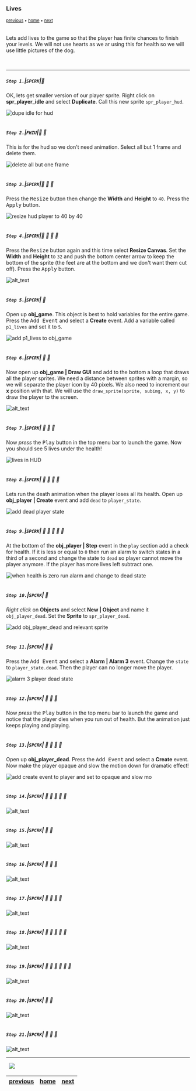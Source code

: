 <img src="https://via.placeholder.com/1000x4/45D7CA/45D7CA" alt="drawing" height="4px"/>

### Lives

<sub>[previous](../health-bar/README.md#user-content-health-bar) • [home](../README.md#user-content-gms2-top-down-shooter) • [next](../)</sub>

<img src="https://via.placeholder.com/1000x4/45D7CA/45D7CA" alt="drawing" height="4px"/>

Lets add lives to the game so that the player has finite chances to finish your levels.  We will not use hearts as we ar using this for health so we will use little pictures of the dog.

<br>

---


##### `Step 1.`\|`SPCRK`|:small_blue_diamond:

OK, lets get smaller version of our player sprite. Right click on **spr_player_idle** and select **Duplicate**.  Call this new sprite `spr_player_hud`.

![dupe idle for hud](images/dupePlayerIdle.png)

<img src="https://via.placeholder.com/500x2/45D7CA/45D7CA" alt="drawing" height="2px" alt = ""/>

##### `Step 2.`\|`FHIU`|:small_blue_diamond: :small_blue_diamond: 

This is for the hud so we don't need animation. Select all but 1 frame and delete them.

![delete all but one frame](images/noAnim.png)

<img src="https://via.placeholder.com/500x2/45D7CA/45D7CA" alt="drawing" height="2px" alt = ""/>

##### `Step 3.`\|`SPCRK`|:small_blue_diamond: :small_blue_diamond: :small_blue_diamond:

Press the <kbd>Resize</kbd> button then change the **Width** and **Height** to `40`.  Press the <kbd>Apply</kbd> button.

![resize hud player to 40 by 40](images/pressResize.png)

<img src="https://via.placeholder.com/500x2/45D7CA/45D7CA" alt="drawing" height="2px" alt = ""/>

##### `Step 4.`\|`SPCRK`|:small_blue_diamond: :small_blue_diamond: :small_blue_diamond: :small_blue_diamond:

Press the <kbd>Resize</kbd> button again and this time select **Resize Canvas**. Set the **Width** and **Height** to `32` and push the bottom center arrow to keep the bottom of the sprite (the feet are at the bottom and we don't want them cut off). Press the <kbd>Apply</kbd> button.

![alt_text](images/reScale.png)

<img src="https://via.placeholder.com/500x2/45D7CA/45D7CA" alt="drawing" height="2px" alt = ""/>

##### `Step 5.`\|`SPCRK`| :small_orange_diamond:

Open up **obj_game**.  This object is best to hold variables for the entire game. Press the <kbd>Add Event</kbd> and select a **Create** event. Add a variable called `p1_lives` and set it to `5`.

![add p1_lives to obj_game](images/objGameCreate.png)

<img src="https://via.placeholder.com/500x2/45D7CA/45D7CA" alt="drawing" height="2px" alt = ""/>

##### `Step 6.`\|`SPCRK`| :small_orange_diamond: :small_blue_diamond:

Now open up **obj_game | Draw GUI** and add to the bottom a loop that draws all the player sprites. We need a distance between sprites with a margin, so we will separate the player icon by 40 pixels.  We also need to increment our **x** position with that.  We will use the `draw_sprite(sprite, subimg, x, y)` to draw the player to the screen.

![alt_text](images/postionHud.png)

<img src="https://via.placeholder.com/500x2/45D7CA/45D7CA" alt="drawing" height="2px" alt = ""/>

##### `Step 7.`\|`SPCRK`| :small_orange_diamond: :small_blue_diamond: :small_blue_diamond:

Now *press* the <kbd>Play</kbd> button in the top menu bar to launch the game. Now you should see 5 lives under the health!

![lives in HUD](images/livesHud.png)

<img src="https://via.placeholder.com/500x2/45D7CA/45D7CA" alt="drawing" height="2px" alt = ""/>

##### `Step 8.`\|`SPCRK`| :small_orange_diamond: :small_blue_diamond: :small_blue_diamond: :small_blue_diamond:

Lets run the death animation when the player loses all its health.  Open up **obj_player | Create** event and add `dead` to `player_state`.

![add dead player state](images/deadState.png)

<img src="https://via.placeholder.com/500x2/45D7CA/45D7CA" alt="drawing" height="2px" alt = ""/>

##### `Step 9.`\|`SPCRK`| :small_orange_diamond: :small_blue_diamond: :small_blue_diamond: :small_blue_diamond: :small_blue_diamond:

At the bottom of the **obj_player | Step** event in the `play` section add a check for health.  If it is less or equal to `0` then run an alarm to switch states in a third of a second and change the state to `dead` so player cannot move the player anymore. If the player has more lives left subtract one.

![when health is zero run alarm and change to dead state](images/healthSubtraction.png)

<img src="https://via.placeholder.com/500x2/45D7CA/45D7CA" alt="drawing" height="2px" alt = ""/>

##### `Step 10.`\|`SPCRK`| :large_blue_diamond:

*Right click* on **Objects** and select **New | Object** and name it `obj_player_dead`. Set the **Sprite** to `spr_player_dead`.

![add obj_player_dead and relevant sprite](images/objDead.png)

<img src="https://via.placeholder.com/500x2/45D7CA/45D7CA" alt="drawing" height="2px" alt = ""/>

##### `Step 11.`\|`SPCRK`| :large_blue_diamond: :small_blue_diamond: 

Press the <kbd>Add Event</kbd> and select a **Alarm | Alarm 3** event.  Change the `state` to `player_state.dead`.  Then the player can no longer move the player.

![alarm 3 player dead state](images/alarm3Dead.png)

<img src="https://via.placeholder.com/500x2/45D7CA/45D7CA" alt="drawing" height="2px" alt = ""/>


##### `Step 12.`\|`SPCRK`| :large_blue_diamond: :small_blue_diamond: :small_blue_diamond: 

Now *press* the <kbd>Play</kbd> button in the top menu bar to launch the game and notice that the player dies when you run out of health.  But the animation just keeps playing and playing.

<img src="https://via.placeholder.com/500x2/45D7CA/45D7CA" alt="drawing" height="2px" alt = ""/>

##### `Step 13.`\|`SPCRK`| :large_blue_diamond: :small_blue_diamond: :small_blue_diamond:  :small_blue_diamond: 

Open up **obj_player_dead**.  Press the <kbd>Add Event</kbd> and select a **Create** event. Now make the player opaque and slow the motion down for dramatic effect!

![add create event to player and set to opaque and slow mo](images/slowMoDrama.png)

<img src="https://via.placeholder.com/500x2/45D7CA/45D7CA" alt="drawing" height="2px" alt = ""/>

##### `Step 14.`\|`SPCRK`| :large_blue_diamond: :small_blue_diamond: :small_blue_diamond: :small_blue_diamond:  :small_blue_diamond: 

![alt_text](images/.png)

<img src="https://via.placeholder.com/500x2/45D7CA/45D7CA" alt="drawing" height="2px" alt = ""/>

##### `Step 15.`\|`SPCRK`| :large_blue_diamond: :small_orange_diamond: 

![alt_text](images/.png)

<img src="https://via.placeholder.com/500x2/45D7CA/45D7CA" alt="drawing" height="2px" alt = ""/>

##### `Step 16.`\|`SPCRK`| :large_blue_diamond: :small_orange_diamond:   :small_blue_diamond: 

![alt_text](images/.png)

<img src="https://via.placeholder.com/500x2/45D7CA/45D7CA" alt="drawing" height="2px" alt = ""/>

##### `Step 17.`\|`SPCRK`| :large_blue_diamond: :small_orange_diamond: :small_blue_diamond: :small_blue_diamond:

![alt_text](images/.png)

<img src="https://via.placeholder.com/500x2/45D7CA/45D7CA" alt="drawing" height="2px" alt = ""/>

##### `Step 18.`\|`SPCRK`| :large_blue_diamond: :small_orange_diamond: :small_blue_diamond: :small_blue_diamond: :small_blue_diamond:

![alt_text](images/.png)

<img src="https://via.placeholder.com/500x2/45D7CA/45D7CA" alt="drawing" height="2px" alt = ""/>

##### `Step 19.`\|`SPCRK`| :large_blue_diamond: :small_orange_diamond: :small_blue_diamond: :small_blue_diamond: :small_blue_diamond: :small_blue_diamond:

![alt_text](images/.png)

<img src="https://via.placeholder.com/500x2/45D7CA/45D7CA" alt="drawing" height="2px" alt = ""/>

##### `Step 20.`\|`SPCRK`| :large_blue_diamond: :large_blue_diamond:

![alt_text](images/.png)

<img src="https://via.placeholder.com/500x2/45D7CA/45D7CA" alt="drawing" height="2px" alt = ""/>

##### `Step 21.`\|`SPCRK`| :large_blue_diamond: :large_blue_diamond: :small_blue_diamond:

![alt_text](images/.png)

___


<img src="https://via.placeholder.com/1000x4/dba81a/dba81a" alt="drawing" height="4px" alt = ""/>

<img src="https://via.placeholder.com/1000x100/45D7CA/000000/?text=Next Up - ADD NEXT PAGE">

<img src="https://via.placeholder.com/1000x4/dba81a/dba81a" alt="drawing" height="4px" alt = ""/>

| [previous](../health-bar/README.md#user-content-health-bar)| [home](../README.md#user-content-gms2-top-down-shooter) | [next](../)|
|---|---|---|
